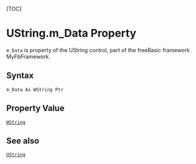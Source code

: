 [TOC]
# UString.m_Data Property

`m_Data` is property of the UString control, part of the freeBasic framework MyFbFramework.
## Syntax
```freeBasic
m_Data As WString Ptr
```
## Property Value
[`WString`]("https://www.freebasic.net/wiki/KeyPgWString")
## See also
[`UString`](UString.md)
